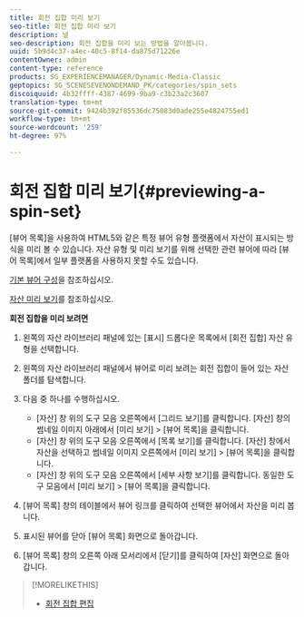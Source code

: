 ```yaml
---
title: 회전 집합 미리 보기
seo-title: 회전 집합 미리 보기
description: 널
seo-description: 회전 집합을 미리 보는 방법을 알아봅니다.
uuid: 5b9d4c37-a4ec-40c5-8f14-da875d71226e
contentOwner: admin
content-type: reference
products: SG_EXPERIENCEMANAGER/Dynamic-Media-Classic
geptopics: SG_SCENESEVENONDEMAND_PK/categories/spin_sets
discoiquuid: 4b32ffff-4387-4699-9ba9-c3b23a2c3607
translation-type: tm+mt
source-git-commit: 9424b392f85536dc75083d0ade255e4824755ed1
workflow-type: tm+mt
source-wordcount: '259'
ht-degree: 97%

---
```



# 회전 집합 미리 보기{#previewing-a-spin-set}

[뷰어 목록]을 사용하여 HTML5와 같은 특정 뷰어 유형 플랫폼에서 자산이 표시되는 방식을 미리 볼 수 있습니다. 자산 유형 및 미리 보기를 위해 선택한 관련 뷰어에 따라 [뷰어 목록]에서 일부 플랫폼을 사용하지 못할 수도 있습니다.

[기본 뷰어 구성](application-setup.md#configuring_default_viewers)을 참조하십시오.

[자산 미리 보기](previewing-asset.md#previewing_an_asset)를 참조하십시오.

**회전 집합을 미리 보려면**

1. 왼쪽의 자산 라이브러리 패널에 있는 [표시] 드롭다운 목록에서 [회전 집합] 자산 유형을 선택합니다.
1. 왼쪽의 자산 라이브러리 패널에서 뷰어로 미리 보려는 회전 집합이 들어 있는 자산 폴더를 탐색합니다.
1. 다음 중 하나를 수행하십시오.

   * [자산] 창 위의 도구 모음 오른쪽에서 [그리드 보기]를 클릭합니다. [자산] 창의 썸네일 이미지 아래에서 [미리 보기] > [뷰어 목록]을 클릭합니다.
   * [자산] 창 위의 도구 모음 오른쪽에서 [목록 보기]를 클릭합니다. [자산] 창에서 자산을 선택하고 썸네일 이미지 오른쪽에서 [미리 보기] > [뷰어 목록]을 클릭합니다.
   * [자산] 창 위의 도구 모음 오른쪽에서 [세부 사항 보기]를 클릭합니다. 동일한 도구 모음에서 [미리 보기] > [뷰어 목록]을 클릭합니다.

1. [뷰어 목록] 창의 테이블에서 뷰어 링크를 클릭하여 선택한 뷰어에서 자산을 미리 봅니다.
1. 표시된 뷰어를 닫아 [뷰어 목록] 화면으로 돌아갑니다.
1. [뷰어 목록] 창의 오른쪽 아래 모서리에서 [닫기]를 클릭하여 [자산] 화면으로 돌아갑니다.

>[!MORELIKETHIS]
>
>* [회전 집합 편집](creating-spin-set.md#editing-a-spin-set)

